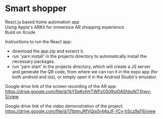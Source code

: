 # Smart shopper
React.js based home automation app      
Using Apple's ARKit for immersice AR shopping experience      
Build on Xcode

Instructions to run the React app:
 - download the app.zip and extarct it.
 - run 'yarn install' in the projects directory to automatically install the necessary packages.
 - run 'yarn start' in the projects directory, which will create a JS server and generate the QR code, from where we can run it in the expo app (for both android and ios), or simply open it in the Android Studio's emulator.
 
 Google drive link of the screen recording of the AR app:    https://drive.google.com/file/d/1kY5pKvhHTWPzO509ojDAShboNTXtwv-S/view

Google drive link of the video demonstration of the project:
https://drive.google.com/file/d/17IbtmJRfVQjs0r44pJF-fCy-hScz9aT6/view
